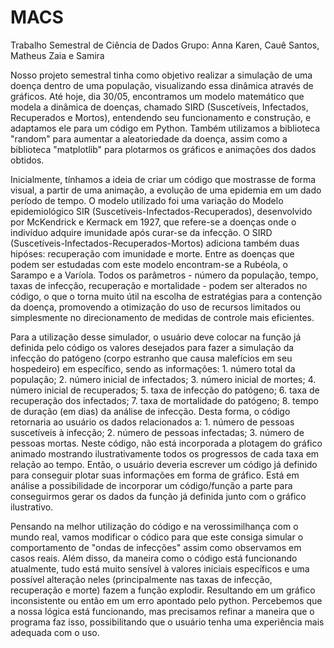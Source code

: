 # MACS
Trabalho Semestral de Ciência de Dados
Grupo: Anna Karen, Cauê Santos, Matheus Zaia e Samira

Nosso projeto semestral tinha como objetivo realizar a simulação de uma doença dentro de uma população, visualizando essa dinâmica através de gráficos. Até hoje, dia 30/05, encontramos um modelo matemático que modela a dinâmica de doenças, chamado SIRD (Suscetíveis, Infectados, Recuperados e Mortos), entendendo seu funcionamento e construção, e adaptamos ele para um código em Python. Também utilizamos a biblioteca "random" para aumentar a aleatoriedade da doença, assim como a biblioteca "matplotlib" para plotarmos os gráficos e animações dos dados obtidos.  

Inicialmente, tínhamos a ideia de criar um código que mostrasse de forma visual, a partir de uma animação, a evolução de uma epidemia em um dado período de tempo. O modelo utilizado foi uma variação do Modelo epidemiológico SIR (Suscetíveis-Infectados-Recuperados), desenvolvido por McKendrick e Kermack em 1927, que refere-se a doenças onde o indivíduo adquire imunidade após curar-se da infecção. O SIRD (Suscetíveis-Infectados-Recuperados-Mortos) adiciona também duas hipóses: recuperação com imunidade e morte.  Entre as doenças que podem ser estudadas com este modelo encontram-se a Rubéola, o Sarampo e a Varíola. Todos os parâmetros - número da população, tempo, taxas de infecção, recuperação e mortalidade - podem ser alterados no código, o que o torna muito útil na escolha de estratégias para a contenção da doença, promovendo a otimização do uso de recursos limitados ou simplesmente no direcionamento de medidas de controle mais eficientes.

Para a utilização desse simulador, o usuário deve colocar na função já definida pelo código os valores desejados para fazer a simulação da infecção do patógeno (corpo estranho que causa malefícios em seu hospedeiro) em específico, sendo as informações: 1. número total da população; 2. número inicial de infectados; 3. número inicial de mortes; 4. número inicial de recuperados; 5. taxa de infecção do patógeno; 6. taxa de recuperação dos infectados; 7. taxa de mortalidade do patógeno; 8. tempo de duração (em dias) da análise de infecção. Desta forma, o código retornaria ao usuário os dados relacionados a: 1. número de pessoas suscetíveis à infecção; 2. número de pessoas infectadas; 3. número de pessoas mortas. Neste código, não está incorporada a plotagem do gráfico animado mostrando ilustrativamente todos os progressos de cada taxa em relação ao tempo. Então, o usuário deveria escrever um código já definido para conseguir plotar suas informações em forma de gráfico. Está em análise a possibilidade de incorporar um código/função a parte para conseguirmos gerar os dados da função já definida junto com o gráfico ilustrativo.

Pensando na melhor utilização do código e na verossimilhança com o mundo real, vamos modificar o códico para que este consiga simular o comportamento de "ondas de infecções" assim como observamos em casos reais. Além disso, da maneira como o código está funcionando atualmente, tudo está muito sensível à valores iniciais específicos e uma possível alteração neles (principalmente nas taxas de infecção, recuperação e morte) fazem a função explodir. Resultando em um gráfico inconsistente ou então em um erro apontado pelo python. Percebemos que a nossa lógica está funcionando, mas precisamos refinar a maneira que o programa faz isso, possibilitando que o usuário tenha uma experiência mais adequada com o uso.
